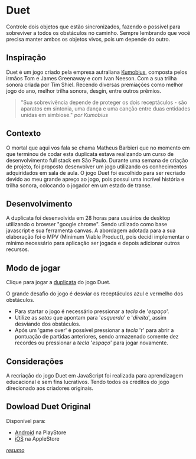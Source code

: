 # Duet
Controle dois objetos que estão sincronizados, fazendo o possível para sobreviver a todos
os obstáculos no caminho. Sempre lembrando que você precisa manter ambos os objetos vivos, 
pois um depende do outro.

## Inspiração
Duet é um jogo criado pela empresa autraliana [Kumobius](https://www.duetgame.com/), composta pelos irmãos Tom e James Greenaway e com Ivan Neeson. Com
a sua trilha sonora criada por Tim Shiel. Recendo diversas premiações como melhor jogo do ano, melhor trilha sonora, desgin, 
entre outros prêmios.

> "Sua sobrevivência depende de proteger os dois receptáculos - são aparatos em sintonia,
uma dança e uma canção entre duas entidades unidas em simbiose." 
_por Kumobius_ 

## Contexto
O mortal que aqui vos fala se chama Matheus Barbieri que no momento em que terminou de codar esta duplicata estava realizando 
um curso de desenvolvimento full stack em São Paulo.
Durante uma semana de criação de projeto, foi proposto desenvolver um jogo utilizando os conhecimentos adquiridados em sala
de aula.
O jogo Duet foi escolhido para ser recriado devido ao meu grande apreço ao jogo, pois possui uma incrível história e trilha
 sonora, colocando o jogador em um estado de transe.

## Desenvolvimento
A duplicata foi desenvolvida em 28 horas para usuários de desktop utilizando o browser "google chrome".
 Sendo utilizado como base javascript e sua ferramenta canvas. A abordagem adotada para a sua elaboração foi o MPV 
 (Minimum Viable Product), pois decidi implementar o mínimo necessário para aplicação ser jogada e depois adicionar outros
 recursos.
 
## Modo de jogar
Clique para jogar a [duplicata](https://barbierimatheus.github.io/duet-game/) do jogo Duet.

O grande desafio do jogo é desviar os receptáculos azul e vermelho dos obstáculos.
 
- Para startar o jogo é necessário pressionar a _tecla_ de '_espaço_'.
- Utilize as _setas_ que apontam para '_esquerda_' e '_direita_', assim desviando dos obstáculos.
- Após um 'game over' é possível pressionar a _tecla_ 'r' para abrir a pontuação de partidas anteriores, sendo
armazenado somente dez recordes ou pressionar a _tecla_ '_espaço_' para jogar novamente.
 
## Considerações
A recriação do jogo Duet em JavaScript foi realizada para aprendizagem educacional e sem fins lucrativos. Tendo todos os 
créditos do jogo direcionado aos criadores originais.

## Dowload Duet Original
Disponível para:
- [Android](https://play.google.com/store/apps/details?id=com.kumobius.android.duet) na PlayStore
- [iOS](https://itunes.apple.com/us/app/duet/id634235735) na AppleStore


[_resumo_](https://slides.com/matheusbarbieri/deck/live)
